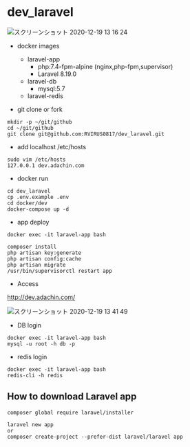 # dev_laravel

![スクリーンショット 2020-12-19 13 16 24](https://user-images.githubusercontent.com/5633085/102680644-77f4df00-41fd-11eb-9f15-fc1a36eb88cc.jpg)


- docker images
  - laravel-app
    - php:7.4-fpm-alpine (nginx,php-fpm,supervisor)
    - Laravel 8.19.0
  - laravel-db
    - mysql:5.7
  - laravel-redis


- git clone or fork

```
mkdir -p ~/git/github
cd ~/git/github
git clone git@github.com:RVIRUS0817/dev_laravel.git
```

- add localhost /etc/hosts

```
sudo vim /etc/hosts
127.0.0.1 dev.adachin.com
```

- docker run

```
cd dev_laravel
cp .env.example .env
cd docker/dev
docker-compose up -d
```

- app deploy

```
docker exec -it laravel-app bash

composer install
php artisan key:generate
php artisan config:cache
php artisan migrate
/usr/bin/supervisorctl restart app
``` 

- Access

http://dev.adachin.com/


![スクリーンショット 2020-12-19 13 41 49](https://user-images.githubusercontent.com/5633085/102680880-fe122500-41ff-11eb-9562-d284dd369142.jpg)


- DB login

```
docker exec -it laravel-app bash
mysql -u root -h db -p
```

- redis login

```
docker exec -it laravel-app bash
redis-cli -h redis
```

## How to download Laravel app

```
composer global require laravel/installer

laravel new app
or
composer create-project --prefer-dist laravel/laravel app
```
